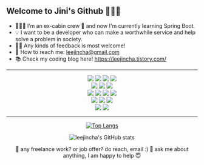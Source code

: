 ## Welcome to Jini's Github 🙋🏻‍♀️



- 👩🏻‍💻 I’m an ex-cabin crew 🛫 and now I'm currently learning Spring Boot.
- 💡 I want to be a developer who can make a worthwhile service and help solve a problem in society.
- 🙌🏻 Any kinds of feedback is most welcome!
- 📧 How to reach me: leejincha@gmail.com 
- 📚 Check my coding blog here! <https://leejincha.tistory.com/>

-------------------------
<div align="center">
<img src="https://img.shields.io/badge/Spring Boot-6DB33F?style=flat-square&logo=Spring Boot&logoColor=white"/> <img src="https://img.shields.io/badge/Spring-6DB33F?style=flat-square&logo=Spring&logoColor=white"/> <img src="https://img.shields.io/badge/Spring Security-6DB33F?style=flat-square&logo=Spring Security&logoColor=white"/> <img src="https://img.shields.io/badge/Gradle-02303A?style=flat-square&logo=Gradle&logoColor=white"/>
<div align="center"> 
<img src="https://img.shields.io/badge/JavaScript-F7DF1E?style=flat-square&logo=JavaScript&logoColor=white"/> <img src="https://img.shields.io/badge/HTML5-E34F26?style=flat-square&logo=HTML5&logoColor=white"/> <img src="https://img.shields.io/badge/CSS3-1572B6?style=flat-square&logo=CSS3&logoColor=white"/>
<div align="center"> 
<img src="https://img.shields.io/badge/Amazon AWS-232F3E?style=flat-square&logo=Amazon AWS&logoColor=white"/> <img src="https://img.shields.io/badge/Amazon S3-569A31?style=flat-square&logo=Amazon S3&logoColor=white"/> <img src="https://img.shields.io/badge/Amazon RDS-527FFF?style=flat-square&logo=Amazon RDS&logoColor=white"/> <img src="https://img.shields.io/badge/Amazon EC2-FF9900?style=flat-square&logo=Amazon EC2&logoColor=white"/>
<div align="center"> 
<img src="https://img.shields.io/badge/MySQL-4479A1?style=flat-square&logo=MySQL&logoColor=white"/> <img src="https://img.shields.io/badge/MongoDB-47A248?style=flat-square&logo=MongoDB&logoColor=white"/> <img src="https://img.shields.io/badge/jQuery-0769AD?style=flat-square&logo=jQuery&logoColor=white"/>
<div align="center"> 
<img src="https://img.shields.io/badge/WebRTC-333333?style=flat-square&logo=WebRTC&logoColor=white"/> <img src="https://img.shields.io/badge/Redis-DC382D?style=flat-square&logo=Redis&logoColor=white"/> 

  
-------------------------------
<div align="center">

[![Top Langs](https://github-readme-stats.vercel.app/api/top-langs/?username=LeejinCha&langs_count=5&layout=compact)](https://github.com/leejincha/github-readme-stats)    
  
![leejincha's GitHub stats](https://github-readme-stats.vercel.app/api?username=LeejinCha&theme=vue&show_icons=true)




💼 any freelance work? or job offer? do reach, email :)
💬 ask me about anything, I am happy to help 😇


